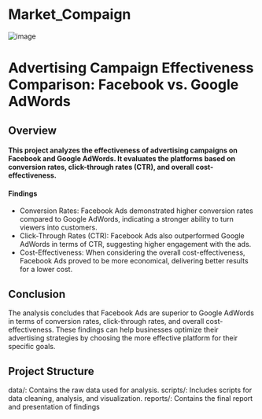 # Market_Compaign

![image](https://www.keneraint.com/wp-content/uploads/2018/10/campaigni-1.png)

# Advertising Campaign Effectiveness Comparison: Facebook vs. Google AdWords

## Overview
#### This project analyzes the effectiveness of advertising campaigns on Facebook and Google AdWords. It evaluates the platforms based on conversion rates, click-through rates (CTR), and overall cost-effectiveness.

#### Findings
* Conversion Rates: Facebook Ads demonstrated higher conversion rates compared to Google AdWords, indicating a stronger ability to turn viewers into customers.
* Click-Through Rates (CTR): Facebook Ads also outperformed Google AdWords in terms of CTR, suggesting higher engagement with the ads.
* Cost-Effectiveness: When considering the overall cost-effectiveness, Facebook Ads proved to be more economical, delivering better results for a lower cost.

## Conclusion
The analysis concludes that Facebook Ads are superior to Google AdWords in terms of conversion rates, click-through rates, and overall cost-effectiveness. These findings can help businesses optimize their advertising strategies by choosing the more effective platform for their specific goals.

## Project Structure
data/: Contains the raw data used for analysis.
scripts/: Includes scripts for data cleaning, analysis, and visualization.
reports/: Contains the final report and presentation of findings
